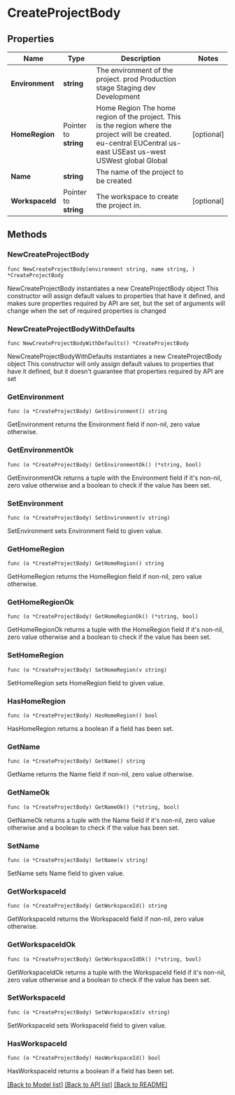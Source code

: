 # CreateProjectBody

## Properties

Name | Type | Description | Notes
------------ | ------------- | ------------- | -------------
**Environment** | **string** | The environment of the project. prod Production stage Staging dev Development | 
**HomeRegion** | Pointer to **string** | Home Region  The home region of the project. This is the region where the project will be created. eu-central EUCentral us-east USEast us-west USWest global Global | [optional] 
**Name** | **string** | The name of the project to be created | 
**WorkspaceId** | Pointer to **string** | The workspace to create the project in. | [optional] 

## Methods

### NewCreateProjectBody

`func NewCreateProjectBody(environment string, name string, ) *CreateProjectBody`

NewCreateProjectBody instantiates a new CreateProjectBody object
This constructor will assign default values to properties that have it defined,
and makes sure properties required by API are set, but the set of arguments
will change when the set of required properties is changed

### NewCreateProjectBodyWithDefaults

`func NewCreateProjectBodyWithDefaults() *CreateProjectBody`

NewCreateProjectBodyWithDefaults instantiates a new CreateProjectBody object
This constructor will only assign default values to properties that have it defined,
but it doesn't guarantee that properties required by API are set

### GetEnvironment

`func (o *CreateProjectBody) GetEnvironment() string`

GetEnvironment returns the Environment field if non-nil, zero value otherwise.

### GetEnvironmentOk

`func (o *CreateProjectBody) GetEnvironmentOk() (*string, bool)`

GetEnvironmentOk returns a tuple with the Environment field if it's non-nil, zero value otherwise
and a boolean to check if the value has been set.

### SetEnvironment

`func (o *CreateProjectBody) SetEnvironment(v string)`

SetEnvironment sets Environment field to given value.


### GetHomeRegion

`func (o *CreateProjectBody) GetHomeRegion() string`

GetHomeRegion returns the HomeRegion field if non-nil, zero value otherwise.

### GetHomeRegionOk

`func (o *CreateProjectBody) GetHomeRegionOk() (*string, bool)`

GetHomeRegionOk returns a tuple with the HomeRegion field if it's non-nil, zero value otherwise
and a boolean to check if the value has been set.

### SetHomeRegion

`func (o *CreateProjectBody) SetHomeRegion(v string)`

SetHomeRegion sets HomeRegion field to given value.

### HasHomeRegion

`func (o *CreateProjectBody) HasHomeRegion() bool`

HasHomeRegion returns a boolean if a field has been set.

### GetName

`func (o *CreateProjectBody) GetName() string`

GetName returns the Name field if non-nil, zero value otherwise.

### GetNameOk

`func (o *CreateProjectBody) GetNameOk() (*string, bool)`

GetNameOk returns a tuple with the Name field if it's non-nil, zero value otherwise
and a boolean to check if the value has been set.

### SetName

`func (o *CreateProjectBody) SetName(v string)`

SetName sets Name field to given value.


### GetWorkspaceId

`func (o *CreateProjectBody) GetWorkspaceId() string`

GetWorkspaceId returns the WorkspaceId field if non-nil, zero value otherwise.

### GetWorkspaceIdOk

`func (o *CreateProjectBody) GetWorkspaceIdOk() (*string, bool)`

GetWorkspaceIdOk returns a tuple with the WorkspaceId field if it's non-nil, zero value otherwise
and a boolean to check if the value has been set.

### SetWorkspaceId

`func (o *CreateProjectBody) SetWorkspaceId(v string)`

SetWorkspaceId sets WorkspaceId field to given value.

### HasWorkspaceId

`func (o *CreateProjectBody) HasWorkspaceId() bool`

HasWorkspaceId returns a boolean if a field has been set.


[[Back to Model list]](../README.md#documentation-for-models) [[Back to API list]](../README.md#documentation-for-api-endpoints) [[Back to README]](../README.md)


